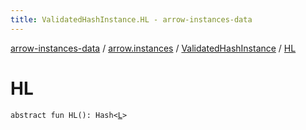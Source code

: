 ```yaml
---
title: ValidatedHashInstance.HL - arrow-instances-data
---
```


[arrow-instances-data](../../index.html) / [arrow.instances](../index.html) / [ValidatedHashInstance](index.html) / [HL](./-h-l.html)

# HL

`abstract fun HL(): Hash<`[`L`](index.html#L)`>`